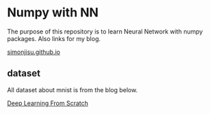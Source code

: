 # Numpy with NN
The purpose of this repository is to learn Neural Network with numpy packages.
Also links for my blog.

[simonjisu.github.io](https://simonjisu.github.io)

## dataset
All dataset about mnist is from the blog below.

[Deep Learning From Scratch](https://github.com/WegraLee/deep-learning-from-scratch)

